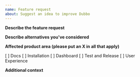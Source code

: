 ```yaml
---
name: Feature request
about: Suggest an idea to improve Dubbo
---
```

**Describe the feature request**

**Describe alternatives you've considered**

**Affected product area (please put an X in all that apply)**

[ ] Docs
[ ] Installation
[ ] Dashboard
[ ] Test and Release
[ ] User Experience

**Additional context**